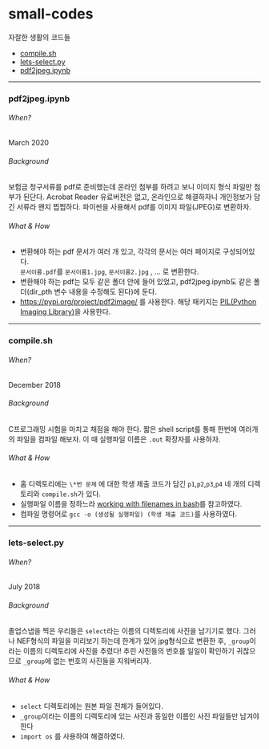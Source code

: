 # small-codes
자잘한 생활의 코드들 
- [compile.sh](#compilesh)
- [lets-select.py](#lets-selectpy)
- [pdf2jpeg.ipynb](#pdf2jpegipynb)

* * *
### pdf2jpeg.ipynb
###### When?
March 2020 <br/>
###### Background
보험금 청구서류를 pdf로 준비했는데 온라인 첨부를 하려고 보니 이미지 형식 파일만 첨부가 된단다. Acrobat Reader 유료버전은 없고, 온라인으로 해결하자니 개인정보가 담긴 서류라 왠지 찝찝하다. 파이썬을 사용해서 pdf를 이미지 파일(JPEG)로 변환하자.
###### What & How
- 변환해야 하는 pdf 문서가 여러 개 있고, 각각의 문서는 여러 페이지로 구성되어있다. <br>
```문서이름.pdf```를 ```문서이름1.jpg```, ```문서이름2.jpg``` , ... 로 변환한다.
- 변환해야 하는 pdf는 모두 같은 폴더 안에 들어 있었고, pdf2jpeg.ipynb도 같은 폴더(dir_pth 변수 내용을 수정해도 된다)에 둔다.
- https://pypi.org/project/pdf2image/ 를 사용한다. 해당 패키지는 [PIL(Python Imaging Library)](https://pillow.readthedocs.io/en/stable/reference/Image.html)을 사용한다. 

* * *
### compile.sh
###### When?
December 2018 <br/>
###### Background
C프로그래밍 시험을 마치고 채점을 해야 한다. 짧은 shell script를 통해 한번에 여러개의 파일을 컴파일 해보자. 이 때 실행파일 이름은 ```.out``` 확장자를 사용하자.<br/>
###### What & How
- 홈 디렉토리에는 ```\*번 문제``` 에 대한 학생 제출 코드가 담긴 ```p1```,```p2```,```p3```,```p4```  네 개의 디렉토리와 ```compile.sh```가 있다. 
- 실행파일 이름을 정하느라 [working with filenames in bash](http://mindspill.net/computing/linux-notes/working-with-filenames-in-bash/)를 참고하였다.
- 컴파일 명령어로 ```gcc -o (생성될 실행파일) (학생 제출 코드)```를 사용하였다.

* * *
### lets-select.py
###### When?
July 2018 <br/>
###### Background
졸업스냅을 찍은 우리들은 ```select```라는 이름의 디렉토리에 사진을 남기기로 했다. 그러나 NEF형식의 파일을 미리보기 하는데 한계가 있어 jpg형식으로 변환한 후, ```_group```이라는 이름의 디렉토리에 사진을 추렸다! 추린 사진들의 번호를 일일이 확인하기 귀찮으므로 ```_group```에 없는 번호의 사진들을 지워버리자.<br/>
###### What & How
- ```select``` 디렉토리에는 원본 파일 전체가 들어있다. 
- ```_group```이라는 이름의 디렉토리에 있는 사진과 동일한 이름인 사진 파일들만 남겨야 한다
- ```import os``` 를 사용하여 해결하였다.
